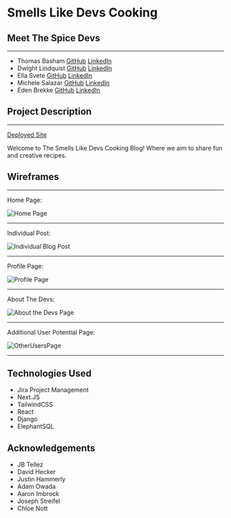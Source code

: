 # Smells Like Devs Cooking

## Meet The Spice Devs

___
- Thomas Basham [GitHub](https://github.com/Thomas-Basham) [LinkedIn](https://www.linkedin.com/in/thomas-basham/)
- Dwight Lindquist [GitHub](https://github.com/dlindqu3) [LinkedIn](https://www.linkedin.com/in/dwight-lindquist-a9a0b6b4/)
- Ella Svete [GitHub](https://github.com/EllaSvete) [LinkedIn](https://www.linkedin.com/in/ellasvete/)
- Michele Salazar [GitHub](https://github.com/MISalz) [LinkedIn](https://www.linkedin.com/in/michellesalazar010/)
- Eden Brekke [GitHub](https://github.com/eden-brekke) [LinkedIn](https://www.linkedin.com/in/eden-brekke/)

## Project Description 

___
[Deployed Site](https://smells-like-devs-cooking-frontend-rho.vercel.app/)

Welcome to The Smells Like Devs Cooking Blog! Where we aim to share fun and creative recipes.

## Wireframes

___
Home Page:

![Home Page](./assets/HomePage.png)
___
Individual Post:

![Individual Blog Post](./assets/OtherUserPage.png)
___
Profile Page:

![Profile Page](./assets/ProfilePage.png)
___
About The Devs:

![About the Devs Page](./assets/AboutTheDevs.png)
___
Additional User Potential Page:

![OtherUsersPage](./assets/OtherUserPage.png)

___

## Technologies Used

- Jira Project Management
- Next.JS
- TailwindCSS
- React
- Django
- ElephantSQL

## Acknowledgements

- JB Tellez
- David Hecker
- Justin Hammerly
- Adam Owada
- Aaron Imbrock
- Joseph Streifel
- Chloe Nott